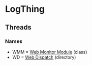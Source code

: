 # LogThing

## Threads
### Names
- WMM = [Web Monitor Module](src/main/java/com/github/kinetic/logthing/module/impl/web/WebMonitorModule.java) (class)
- WD = [Web Dispatch](src/main/java/com/github/kinetic/logthing/web) (directory)
